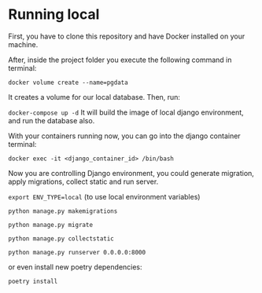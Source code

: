 # Running local

First, you have to clone this repository and have Docker installed on your machine.

After, inside the project folder you execute the following command in terminal:

```docker volume create --name=pgdata```

It creates a volume for our local database. Then, run:

```docker-compose up -d```
It will build the image of local django environment, and run the database also.

With your containers running now, you can go into the django container terminal:

```docker exec -it <django_container_id> /bin/bash```

Now you are controlling Django environment, you could generate migration, apply migrations, collect static and run server.

```export ENV_TYPE=local``` (to use local environment variables)

```python manage.py makemigrations```

```python manage.py migrate```

```python manage.py collectstatic```

```python manage.py runserver 0.0.0.0:8000```

or even install new poetry dependencies:

```poetry install```

